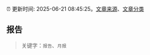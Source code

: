 :alarm_clock: 更新时间: 2025-06-21 08:45:25。[文章来源](/README.md)、[文章分类](/TAGS.md)

## 报告


> 关键字：`报告`、`月报`



